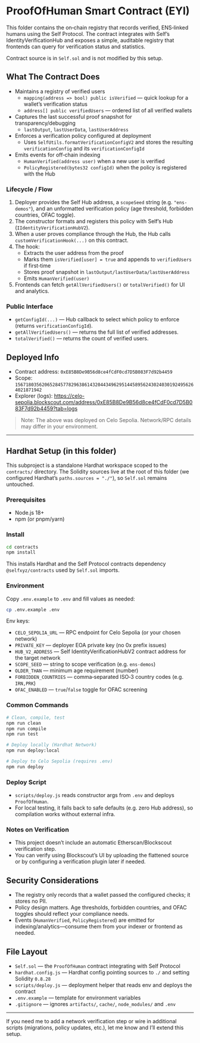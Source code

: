 # ProofOfHuman Smart Contract (EYI)

This folder contains the on‑chain registry that records verified, ENS‑linked humans using the Self Protocol. The contract integrates with Self’s IdentityVerificationHub and exposes a simple, auditable registry that frontends can query for verification status and statistics.

Contract source is in `Self.sol` and is not modified by this setup.

## What The Contract Does

- Maintains a registry of verified users
  - `mapping(address => bool) public isVerified` — quick lookup for a wallet’s verification status
  - `address[] public verifiedUsers` — ordered list of all verified wallets
- Captures the last successful proof snapshot for transparency/debugging
  - `lastOutput`, `lastUserData`, `lastUserAddress`
- Enforces a verification policy configured at deployment
  - Uses `SelfUtils.formatVerificationConfigV2` and stores the resulting `verificationConfig` and its `verificationConfigId`
- Emits events for off‑chain indexing
  - `HumanVerified(address user)` when a new user is verified
  - `PolicyRegistered(bytes32 configId)` when the policy is registered with the Hub

### Lifecycle / Flow

1. Deployer provides the Self Hub address, a `scopeSeed` string (e.g. `"ens-demos"`), and an unformatted verification policy (age threshold, forbidden countries, OFAC toggle).
2. The constructor formats and registers this policy with Self’s Hub (`IIdentityVerificationHubV2`).
3. When a user proves compliance through the Hub, the Hub calls `customVerificationHook(...)` on this contract.
4. The hook:
   - Extracts the user address from the proof
   - Marks them `isVerified[user] = true` and appends to `verifiedUsers` if first‑time
   - Stores proof snapshot in `lastOutput/lastUserData/lastUserAddress`
   - Emits `HumanVerified(user)`
5. Frontends can fetch `getAllVerifiedUsers()` or `totalVerified()` for UI and analytics.

### Public Interface

- `getConfigId(...)` — Hub callback to select which policy to enforce (returns `verificationConfigId`).
- `getAllVerifiedUsers()` — returns the full list of verified addresses.
- `totalVerified()` — returns the count of verified users.

## Deployed Info

- Contract address: `0xE85B8De9B56d8ce4fCdF0cd7D5B083F7d92b4459`
- Scope: `15671803562065284577829638614320443496295144589562430240301924956264021871942`
- Explorer (logs): https://celo-sepolia.blockscout.com/address/0xE85B8De9B56d8ce4fCdF0cd7D5B083F7d92b4459?tab=logs

> Note: The above was deployed on Celo Sepolia. Network/RPC details may differ in your environment.

---

## Hardhat Setup (in this folder)

This subproject is a standalone Hardhat workspace scoped to the `contracts/` directory. The Solidity sources live at the root of this folder (we configured Hardhat’s `paths.sources = "./"`), so `Self.sol` remains untouched.

### Prerequisites

- Node.js 18+
- npm (or pnpm/yarn)

### Install

```bash
cd contracts
npm install
```

This installs Hardhat and the Self Protocol contracts dependency `@selfxyz/contracts` used by `Self.sol` imports.

### Environment

Copy `.env.example` to `.env` and fill values as needed:

```bash
cp .env.example .env
```

Env keys:

- `CELO_SEPOLIA_URL` — RPC endpoint for Celo Sepolia (or your chosen network)
- `PRIVATE_KEY` — deployer EOA private key (no 0x prefix issues)
- `HUB_V2_ADDRESS` — Self IdentityVerificationHubV2 contract address for the target network
- `SCOPE_SEED` — string to scope verification (e.g. `ens-demos`)
- `OLDER_THAN` — minimum age requirement (number)
- `FORBIDDEN_COUNTRIES` — comma‑separated ISO‑3 country codes (e.g. `IRN,PRK`)
- `OFAC_ENABLED` — `true`/`false` toggle for OFAC screening

### Common Commands

```bash
# Clean, compile, test
npm run clean
npm run compile
npm run test

# Deploy locally (Hardhat Network)
npm run deploy:local

# Deploy to Celo Sepolia (requires .env)
npm run deploy
```

### Deploy Script

- `scripts/deploy.js` reads constructor args from `.env` and deploys `ProofOfHuman`.
- For local testing, it falls back to safe defaults (e.g. zero Hub address), so compilation works without external infra.

### Notes on Verification

- This project doesn’t include an automatic Etherscan/Blockscout verification step.
- You can verify using Blockscout’s UI by uploading the flattened source or by configuring a verification plugin later if needed.

## Security Considerations

- The registry only records that a wallet passed the configured checks; it stores no PII.
- Policy design matters. Age thresholds, forbidden countries, and OFAC toggles should reflect your compliance needs.
- Events (`HumanVerified`, `PolicyRegistered`) are emitted for indexing/analytics—consume them from your indexer or frontend as needed.

## File Layout

- `Self.sol` — the `ProofOfHuman` contract integrating with Self Protocol
- `hardhat.config.js` — Hardhat config pointing sources to `./` and setting Solidity `0.8.28`
- `scripts/deploy.js` — deployment helper that reads env and deploys the contract
- `.env.example` — template for environment variables
- `.gitignore` — ignores `artifacts/`, `cache/`, `node_modules/` and `.env`

---

If you need me to add a network verification step or wire in additional scripts (migrations, policy updates, etc.), let me know and I’ll extend this setup.

